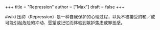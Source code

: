 +++
title = "Repression"
author = ["Max"]
draft = false
+++

\#wiki
压抑（Repression）是一种自我保护的心理过程，以免不被接受的和／或可能引起危险的冲动、愿望或记忆而体验到嫉妒焦虑或罪恶感。

